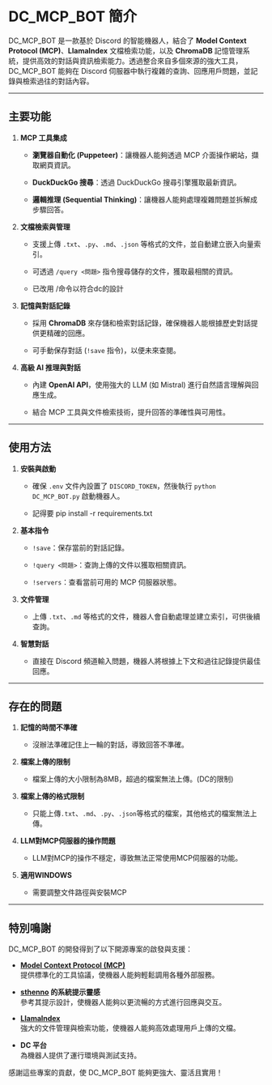 # DC_MCP_BOT 簡介

DC_MCP_BOT 是一款基於 Discord 的智能機器人，結合了 **Model Context Protocol (MCP)**、**LlamaIndex** 文檔檢索功能，以及 **ChromaDB** 記憶管理系統，提供高效的對話與資訊檢索能力。透過整合來自多個來源的強大工具，DC_MCP_BOT 能夠在 Discord 伺服器中執行複雜的查詢、回應用戶問題，並記錄與檢索過往的對話內容。

---
## 主要功能

1. **MCP 工具集成**  

   - **瀏覽器自動化 (Puppeteer)**：讓機器人能夠透過 MCP 介面操作網站，擷取網頁資訊。  

   - **DuckDuckGo 搜尋**：透過 DuckDuckGo 搜尋引擎獲取最新資訊。  

   - **邏輯推理 (Sequential Thinking)**：讓機器人能夠處理複雜問題並拆解成步驟回答。

3. **文檔檢索與管理**  

   - 支援上傳 `.txt`、`.py`、`.md`、`.json` 等格式的文件，並自動建立嵌入向量索引。  

   - 可透過 `/query <問題>` 指令搜尋儲存的文件，獲取最相關的資訊。

   - 已改用 /命令以符合dc的設計

5. **記憶與對話記錄**  

   - 採用 **ChromaDB** 來存儲和檢索對話記錄，確保機器人能根據歷史對話提供更精確的回應。  

   - 可手動保存對話 (`!save` 指令)，以便未來查閱。

6. **高級 AI 推理與對話**  

   - 內建 **OpenAI API**，使用強大的 LLM (如 Mistral) 進行自然語言理解與回應生成。  

   - 結合 MCP 工具與文件檢索技術，提升回答的準確性與可用性。  

---

## 使用方法

1. **安裝與啟動**  

   - 確保 `.env` 文件內設置了 `DISCORD_TOKEN`，然後執行 `python DC_MCP_BOT.py` 啟動機器人。

   - 記得要 pip install -r requirements.txt
     
3. **基本指令**

   - `!save`：保存當前的對話記錄。

   - `!query <問題>`：查詢上傳的文件以獲取相關資訊。

   - `!servers`：查看當前可用的 MCP 伺服器狀態。

5. **文件管理**

   - 上傳 `.txt`、`.md` 等格式的文件，機器人會自動處理並建立索引，可供後續查詢。

6. **智慧對話**

   - 直接在 Discord 頻道輸入問題，機器人將根據上下文和過往記錄提供最佳回應。

---
## 存在的問題

1. **記憶的時間不準確**

   - 沒辦法準確記住上一輪的對話，導致回答不準確。

3. **檔案上傳的限制**

   - 檔案上傳的大小限制為8MB，超過的檔案無法上傳。(DC的限制)

4. **檔案上傳的格式限制**

   - 只能上傳`.txt`、`.md`、`.py`、`.json`等格式的檔案，其他格式的檔案無法上傳。

5. **LLM對MCP伺服器的操作問題**

   - LLM對MCP的操作不穩定，導致無法正常使用MCP伺服器的功能。

6. **適用WINDOWS**

   - 需要調整文件路徑與安裝MCP
   
---
## 特別鳴謝

DC_MCP_BOT 的開發得到了以下開源專案的啟發與支援：

- **[Model Context Protocol (MCP)](https://github.com/modelcontextprotocol/servers)**  
  提供標準化的工具協議，使機器人能夠輕鬆調用各種外部服務。

- **[sthenno](https://huggingface.co/sthenno) 的系統提示靈感**  
  參考其提示設計，使機器人能夠以更流暢的方式進行回應與交互。

- **[LlamaIndex](https://gpt-index.readthedocs.io/)**  
  強大的文件管理與檢索功能，使機器人能夠高效處理用戶上傳的文檔。

- **DC 平台**  
  為機器人提供了運行環境與測試支持。

感謝這些專案的貢獻，使 DC_MCP_BOT 能夠更強大、靈活且實用！
